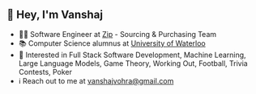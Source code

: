 ## 👋 Hey, I'm Vanshaj
- 👨‍💻 Software Engineer at [Zip](https://ziphq.com/) -  Sourcing & Purchasing Team
- 📚 Computer Science alumnus at [University of Waterloo](https://uwaterloo.ca/)
- 🧩 Interested in Full Stack Software Development, Machine Learning, Large Language Models, Game Theory, Working Out, Football, Trivia Contests, Poker
- ℹ️ Reach out to me at [vanshajvohra@gmail.com](mailto:vanshajvohra@gmail.com)




<!--
**vanshajvohra/vanshajvohra** is a ✨ _special_ ✨ repository because its `README.md` (this file) appears on your GitHub profile.

Here are some ideas to get you started:

- 🔭 I’m currently working on ...
- 🌱 I’m currently learning ...
- 👯 I’m looking to collaborate on ...
- 🤔 I’m looking for help with ...
- 💬 Ask me about ...
- 📫 How to reach me: ...
- 😄 Pronouns: ...
- ⚡ Fun fact: ...
-->
